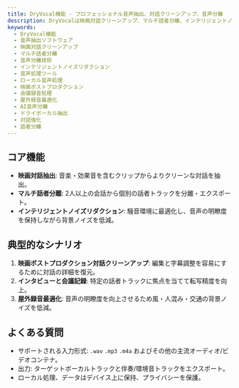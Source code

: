 ```yaml
---
title: DryVocal機能 - プロフェッショナル音声抽出、対話クリーンアップ、音声分離
description: DryVocalは映画対話クリーンアップ、マルチ話者分離、インテリジェントノイズリダクションなどのプロフェッショナル音声処理機能を提供。プライバシー保護のためのローカル処理をサポート、映画ポストプロダクション、会議記録、屋外録音に適しています。
keywords:
  - DryVocal機能
  - 音声抽出ソフトウェア
  - 映画対話クリーンアップ
  - マルチ話者分離
  - 音声分離技術
  - インテリジェントノイズリダクション
  - 音声処理ツール
  - ローカル音声処理
  - 映画ポストプロダクション
  - 会議録音処理
  - 屋外録音最適化
  - AI音声分離
  - ドライボーカル抽出
  - 対話強化
  - 話者分離
---
```


## コア機能

- **映画対話抽出**: 音楽・効果音を含むクリップからよりクリーンな対話を抽出。
- **マルチ話者分離**: 2人以上の会話から個別の話者トラックを分離・エクスポート。
- **インテリジェントノイズリダクション**: 騒音環境に最適化し、音声の明瞭度を保持しながら背景ノイズを低減。

## 典型的なシナリオ

1. **映画ポストプロダクション対話クリーンアップ**: 編集と字幕調整を容易にするために対話の詳細を復元。
2. **インタビューと会議記録**: 特定の話者トラックに焦点を当てて転写精度を向上。
3. **屋外録音最適化**: 音声の明瞭度を向上させるため風・人混み・交通の背景ノイズを低減。

## よくある質問

- サポートされる入力形式: `.wav` `.mp3` `.m4a` およびその他の主流オーディオ/ビデオコンテナ。
- 出力: ターゲットボーカルトラックと伴奏/環境音トラックをエクスポート。
- ローカル処理、データはデバイス上に保持、プライバシーを保護。
